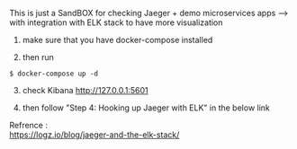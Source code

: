 This is just a SandBOX for checking Jaeger + demo microservices apps --> with integration with ELK stack to have more visualization

1. make sure that you have docker-compose installed

2. then run 

  ```$ docker-compose up -d ```

3. check Kibana  http://127.0.0.1:5601

4. then follow "Step 4: Hooking up Jaeger with ELK" in the below link






Refrence :  
https://logz.io/blog/jaeger-and-the-elk-stack/
